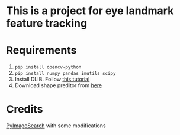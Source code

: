 
# This is a project for eye landmark feature tracking

# Requirements

 1. `pip install opencv-python`
 2. `pip install numpy pandas imutils scipy`
 3. Install DLIB. Follow [this tutorial](https://medium.com/analytics-vidhya/how-to-install-dlib-library-for-python-in-windows-10-57348ba1117f)
 4. Download shape preditor from [here](http://dlib.net/files/shape_predictor_68_face_landmarks.dat.bz2)
 
# Credits

[PyImageSearch](https://pyimagesearch.com/2017/04/24/eye-blink-detection-opencv-python-dlib/) with some modifications